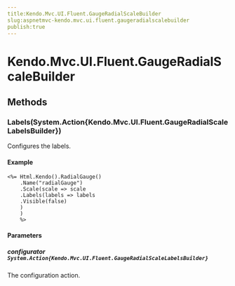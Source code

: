 ```yaml
---
title:Kendo.Mvc.UI.Fluent.GaugeRadialScaleBuilder
slug:aspnetmvc-kendo.mvc.ui.fluent.gaugeradialscalebuilder
publish:true
---
```


# Kendo.Mvc.UI.Fluent.GaugeRadialScaleBuilder

## Methods

### Labels(System.Action{Kendo.Mvc.UI.Fluent.GaugeRadialScaleLabelsBuilder})
Configures the labels.

#### Example
    <%= Html.Kendo().RadialGauge()
        .Name("radialGauge")
        .Scale(scale => scale
        .Labels(labels => labels
        .Visible(false)
        )
        )
        %>

#### Parameters

##### configurator `System.Action{Kendo.Mvc.UI.Fluent.GaugeRadialScaleLabelsBuilder}`
The configuration action.